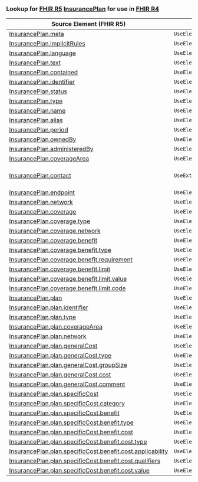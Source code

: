 ### Lookup for [FHIR R5](https://hl7.org/fhir/R5/) [InsurancePlan](https://hl7.org/fhir/R5/InsurancePlan.html) for use in [FHIR R4](https://hl7.org/fhir/R4/)

| Source Element (FHIR R5) | Usage | Target |
| -------------- | ----- | ------ |
| [InsurancePlan.meta](https://hl7.org/fhir/R5/InsurancePlan.html#resource) | `UseElementSameName` | [InsurancePlan.meta](https://hl7.org/fhir/R4/InsurancePlan.html#resource) |
| [InsurancePlan.implicitRules](https://hl7.org/fhir/R5/InsurancePlan.html#resource) | `UseElementSameName` | [InsurancePlan.implicitRules](https://hl7.org/fhir/R4/InsurancePlan.html#resource) |
| [InsurancePlan.language](https://hl7.org/fhir/R5/InsurancePlan.html#resource) | `UseElementSameName` | [InsurancePlan.language](https://hl7.org/fhir/R4/InsurancePlan.html#resource) |
| [InsurancePlan.text](https://hl7.org/fhir/R5/InsurancePlan.html#resource) | `UseElementSameName` | [InsurancePlan.text](https://hl7.org/fhir/R4/InsurancePlan.html#resource) |
| [InsurancePlan.contained](https://hl7.org/fhir/R5/InsurancePlan.html#resource) | `UseElementSameName` | [InsurancePlan.contained](https://hl7.org/fhir/R4/InsurancePlan.html#resource) |
| [InsurancePlan.identifier](https://hl7.org/fhir/R5/InsurancePlan.html#resource) | `UseElementSameName` | [InsurancePlan.identifier](https://hl7.org/fhir/R4/InsurancePlan.html#resource) |
| [InsurancePlan.status](https://hl7.org/fhir/R5/InsurancePlan.html#resource) | `UseElementSameName` | [InsurancePlan.status](https://hl7.org/fhir/R4/InsurancePlan.html#resource) |
| [InsurancePlan.type](https://hl7.org/fhir/R5/InsurancePlan.html#resource) | `UseElementSameName` | [InsurancePlan.type](https://hl7.org/fhir/R4/InsurancePlan.html#resource) |
| [InsurancePlan.name](https://hl7.org/fhir/R5/InsurancePlan.html#resource) | `UseElementSameName` | [InsurancePlan.name](https://hl7.org/fhir/R4/InsurancePlan.html#resource) |
| [InsurancePlan.alias](https://hl7.org/fhir/R5/InsurancePlan.html#resource) | `UseElementSameName` | [InsurancePlan.alias](https://hl7.org/fhir/R4/InsurancePlan.html#resource) |
| [InsurancePlan.period](https://hl7.org/fhir/R5/InsurancePlan.html#resource) | `UseElementSameName` | [InsurancePlan.period](https://hl7.org/fhir/R4/InsurancePlan.html#resource) |
| [InsurancePlan.ownedBy](https://hl7.org/fhir/R5/InsurancePlan.html#resource) | `UseElementSameName` | [InsurancePlan.ownedBy](https://hl7.org/fhir/R4/InsurancePlan.html#resource) |
| [InsurancePlan.administeredBy](https://hl7.org/fhir/R5/InsurancePlan.html#resource) | `UseElementSameName` | [InsurancePlan.administeredBy](https://hl7.org/fhir/R4/InsurancePlan.html#resource) |
| [InsurancePlan.coverageArea](https://hl7.org/fhir/R5/InsurancePlan.html#resource) | `UseElementSameName` | [InsurancePlan.coverageArea](https://hl7.org/fhir/R4/InsurancePlan.html#resource) |
| [InsurancePlan.contact](https://hl7.org/fhir/R5/InsurancePlan.html#resource) | `UseExtension` | [http://hl7.org/fhir/5.0/StructureDefinition/extension-InsurancePlan.contact](StructureDefinition-ext-R5-InsurancePlan.contact.html) |
| [InsurancePlan.endpoint](https://hl7.org/fhir/R5/InsurancePlan.html#resource) | `UseElementSameName` | [InsurancePlan.endpoint](https://hl7.org/fhir/R4/InsurancePlan.html#resource) |
| [InsurancePlan.network](https://hl7.org/fhir/R5/InsurancePlan.html#resource) | `UseElementSameName` | [InsurancePlan.network](https://hl7.org/fhir/R4/InsurancePlan.html#resource) |
| [InsurancePlan.coverage](https://hl7.org/fhir/R5/InsurancePlan.html#resource) | `UseElementSameName` | [InsurancePlan.coverage](https://hl7.org/fhir/R4/InsurancePlan.html#resource) |
| [InsurancePlan.coverage.type](https://hl7.org/fhir/R5/InsurancePlan.html#resource) | `UseElementSameName` | [InsurancePlan.coverage.type](https://hl7.org/fhir/R4/InsurancePlan.html#resource) |
| [InsurancePlan.coverage.network](https://hl7.org/fhir/R5/InsurancePlan.html#resource) | `UseElementSameName` | [InsurancePlan.coverage.network](https://hl7.org/fhir/R4/InsurancePlan.html#resource) |
| [InsurancePlan.coverage.benefit](https://hl7.org/fhir/R5/InsurancePlan.html#resource) | `UseElementSameName` | [InsurancePlan.coverage.benefit](https://hl7.org/fhir/R4/InsurancePlan.html#resource) |
| [InsurancePlan.coverage.benefit.type](https://hl7.org/fhir/R5/InsurancePlan.html#resource) | `UseElementSameName` | [InsurancePlan.coverage.benefit.type](https://hl7.org/fhir/R4/InsurancePlan.html#resource) |
| [InsurancePlan.coverage.benefit.requirement](https://hl7.org/fhir/R5/InsurancePlan.html#resource) | `UseElementSameName` | [InsurancePlan.coverage.benefit.requirement](https://hl7.org/fhir/R4/InsurancePlan.html#resource) |
| [InsurancePlan.coverage.benefit.limit](https://hl7.org/fhir/R5/InsurancePlan.html#resource) | `UseElementSameName` | [InsurancePlan.coverage.benefit.limit](https://hl7.org/fhir/R4/InsurancePlan.html#resource) |
| [InsurancePlan.coverage.benefit.limit.value](https://hl7.org/fhir/R5/InsurancePlan.html#resource) | `UseElementSameName` | [InsurancePlan.coverage.benefit.limit.value](https://hl7.org/fhir/R4/InsurancePlan.html#resource) |
| [InsurancePlan.coverage.benefit.limit.code](https://hl7.org/fhir/R5/InsurancePlan.html#resource) | `UseElementSameName` | [InsurancePlan.coverage.benefit.limit.code](https://hl7.org/fhir/R4/InsurancePlan.html#resource) |
| [InsurancePlan.plan](https://hl7.org/fhir/R5/InsurancePlan.html#resource) | `UseElementSameName` | [InsurancePlan.plan](https://hl7.org/fhir/R4/InsurancePlan.html#resource) |
| [InsurancePlan.plan.identifier](https://hl7.org/fhir/R5/InsurancePlan.html#resource) | `UseElementSameName` | [InsurancePlan.plan.identifier](https://hl7.org/fhir/R4/InsurancePlan.html#resource) |
| [InsurancePlan.plan.type](https://hl7.org/fhir/R5/InsurancePlan.html#resource) | `UseElementSameName` | [InsurancePlan.plan.type](https://hl7.org/fhir/R4/InsurancePlan.html#resource) |
| [InsurancePlan.plan.coverageArea](https://hl7.org/fhir/R5/InsurancePlan.html#resource) | `UseElementSameName` | [InsurancePlan.plan.coverageArea](https://hl7.org/fhir/R4/InsurancePlan.html#resource) |
| [InsurancePlan.plan.network](https://hl7.org/fhir/R5/InsurancePlan.html#resource) | `UseElementSameName` | [InsurancePlan.plan.network](https://hl7.org/fhir/R4/InsurancePlan.html#resource) |
| [InsurancePlan.plan.generalCost](https://hl7.org/fhir/R5/InsurancePlan.html#resource) | `UseElementSameName` | [InsurancePlan.plan.generalCost](https://hl7.org/fhir/R4/InsurancePlan.html#resource) |
| [InsurancePlan.plan.generalCost.type](https://hl7.org/fhir/R5/InsurancePlan.html#resource) | `UseElementSameName` | [InsurancePlan.plan.generalCost.type](https://hl7.org/fhir/R4/InsurancePlan.html#resource) |
| [InsurancePlan.plan.generalCost.groupSize](https://hl7.org/fhir/R5/InsurancePlan.html#resource) | `UseElementSameName` | [InsurancePlan.plan.generalCost.groupSize](https://hl7.org/fhir/R4/InsurancePlan.html#resource) |
| [InsurancePlan.plan.generalCost.cost](https://hl7.org/fhir/R5/InsurancePlan.html#resource) | `UseElementSameName` | [InsurancePlan.plan.generalCost.cost](https://hl7.org/fhir/R4/InsurancePlan.html#resource) |
| [InsurancePlan.plan.generalCost.comment](https://hl7.org/fhir/R5/InsurancePlan.html#resource) | `UseElementSameName` | [InsurancePlan.plan.generalCost.comment](https://hl7.org/fhir/R4/InsurancePlan.html#resource) |
| [InsurancePlan.plan.specificCost](https://hl7.org/fhir/R5/InsurancePlan.html#resource) | `UseElementSameName` | [InsurancePlan.plan.specificCost](https://hl7.org/fhir/R4/InsurancePlan.html#resource) |
| [InsurancePlan.plan.specificCost.category](https://hl7.org/fhir/R5/InsurancePlan.html#resource) | `UseElementSameName` | [InsurancePlan.plan.specificCost.category](https://hl7.org/fhir/R4/InsurancePlan.html#resource) |
| [InsurancePlan.plan.specificCost.benefit](https://hl7.org/fhir/R5/InsurancePlan.html#resource) | `UseElementSameName` | [InsurancePlan.plan.specificCost.benefit](https://hl7.org/fhir/R4/InsurancePlan.html#resource) |
| [InsurancePlan.plan.specificCost.benefit.type](https://hl7.org/fhir/R5/InsurancePlan.html#resource) | `UseElementSameName` | [InsurancePlan.plan.specificCost.benefit.type](https://hl7.org/fhir/R4/InsurancePlan.html#resource) |
| [InsurancePlan.plan.specificCost.benefit.cost](https://hl7.org/fhir/R5/InsurancePlan.html#resource) | `UseElementSameName` | [InsurancePlan.plan.specificCost.benefit.cost](https://hl7.org/fhir/R4/InsurancePlan.html#resource) |
| [InsurancePlan.plan.specificCost.benefit.cost.type](https://hl7.org/fhir/R5/InsurancePlan.html#resource) | `UseElementSameName` | [InsurancePlan.plan.specificCost.benefit.cost.type](https://hl7.org/fhir/R4/InsurancePlan.html#resource) |
| [InsurancePlan.plan.specificCost.benefit.cost.applicability](https://hl7.org/fhir/R5/InsurancePlan.html#resource) | `UseElementSameName` | [InsurancePlan.plan.specificCost.benefit.cost.applicability](https://hl7.org/fhir/R4/InsurancePlan.html#resource) |
| [InsurancePlan.plan.specificCost.benefit.cost.qualifiers](https://hl7.org/fhir/R5/InsurancePlan.html#resource) | `UseElementSameName` | [InsurancePlan.plan.specificCost.benefit.cost.qualifiers](https://hl7.org/fhir/R4/InsurancePlan.html#resource) |
| [InsurancePlan.plan.specificCost.benefit.cost.value](https://hl7.org/fhir/R5/InsurancePlan.html#resource) | `UseElementSameName` | [InsurancePlan.plan.specificCost.benefit.cost.value](https://hl7.org/fhir/R4/InsurancePlan.html#resource) |
